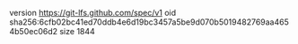 version https://git-lfs.github.com/spec/v1
oid sha256:6cfb02bc41ed70ddb4e6d19bc3457a5be9d070b5019482769aa4654b50ec06d2
size 1844
